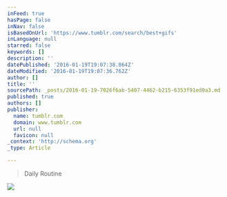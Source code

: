 ```yaml
---
inFeed: true
hasPage: false
inNav: false
isBasedOnUrl: 'https://www.tumblr.com/search/best+gifs'
inLanguage: null
starred: false
keywords: []
description: ''
datePublished: '2016-01-19T19:07:38.864Z'
dateModified: '2016-01-19T19:07:36.762Z'
author: []
title: ''
sourcePath: _posts/2016-01-19-7026f6ab-5407-4462-b215-6353f91ed0a3.md
published: true
authors: []
publisher:
  name: tumblr.com
  domain: www.tumblr.com
  url: null
  favicon: null
_context: 'http://schema.org'
_type: Article

---
```

> Daily Routine

![](https://s3-us-west-2.amazonaws.com/the-grid-img/p/a18c70cfa603522cb96e3b80e13dcd7a90ffa87b.gif)